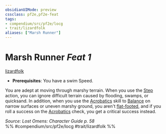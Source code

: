 ```yaml
---
obsidianUIMode: preview
cssclass: pf2e,pf2e-feat
tags:
- compendium/src/pf2e/locg
- trait/lizardfolk
aliases: ["Marsh Runner"]
---
```

# Marsh Runner  *Feat 1*  
[lizardfolk](/rules/traits/lizardfolk-b1.md)  

- **Prerequisites**: You have a swim Speed.

You are adept at moving through marshy terrain. When you use the [Step](/rules/actions/step.md) action, you can ignore difficult terrain caused by flooding, swamps, or quicksand. In addition, when you use the [Acrobatics](/compendium/skills.md#Acrobatics) skill to [Balance](/rules/actions/balance.md) on narrow surfaces or uneven marshy ground, you aren't [flat-footed](/rules/conditions.md#Flat-footed), and if you roll a success on the [Acrobatics](/compendium/skills.md#Acrobatics) check, you get a critical success instead.

*Source: Lost Omens: Character Guide p. 58*  
%% #compendium/src/pf2e/locg #trait/lizardfolk %%